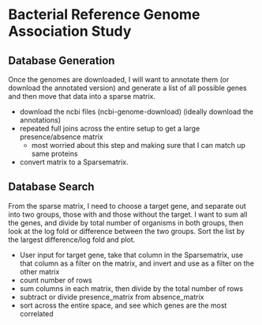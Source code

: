 # Bacterial Reference Genome Association Study

## Database Generation
Once the genomes are downloaded, I will want to annotate them (or download the annotated version) and generate a list of all possible genes and then move that data into a sparse matrix.
 - download the ncbi files (ncbi-genome-download) (ideally download the annotations)
 - repeated full joins across the entire setup to get a large presence/absence matrix
      - most worried about this step and making sure that I can match up same proteins
 - convert matrix to a Sparsematrix.


## Database Search
From the sparse matrix, I need to choose a target gene, and separate out into two groups, those with and those without the target. I want to sum all the genes, and divide by total number of organisms in both groups, then look at the log fold or difference between the two groups. Sort the list by the largest difference/log fold and plot.

 - User input for target gene, take that column in the Sparsematrix, use that column as a filter on the matrix, and invert and use as a filter on the other matrix
 - count number of rows
 - sum columns in each matrix, then divide by the total number of rows
 - subtract or divide presence_matrix from absence_matrix
 - sort across the entire space, and see which genes are the most correlated
